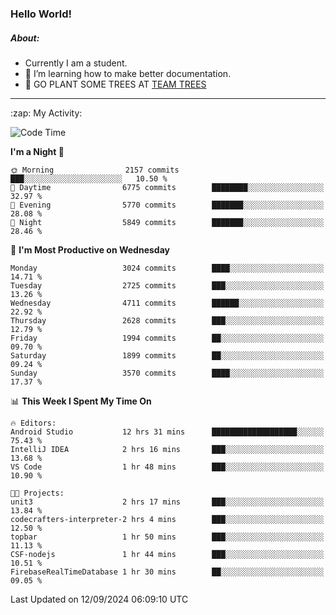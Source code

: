 ### Hello World!

##### About:
- Currently I am a student.
- 🌱 I’m learning how to make better documentation.
- 🌱 GO PLANT SOME TREES AT [TEAM TREES](https://teamtrees.org/)

---
  <summary>:zap: My Activity:</summary>
  
<!--START_SECTION:waka-->
![Code Time](http://img.shields.io/badge/Code%20Time-1%2C455%20hrs%2033%20mins-blue)

**I'm a Night 🦉** 

```text
🌞 Morning                2157 commits        ███░░░░░░░░░░░░░░░░░░░░░░   10.50 % 
🌆 Daytime                6775 commits        ████████░░░░░░░░░░░░░░░░░   32.97 % 
🌃 Evening                5770 commits        ███████░░░░░░░░░░░░░░░░░░   28.08 % 
🌙 Night                  5849 commits        ███████░░░░░░░░░░░░░░░░░░   28.46 % 
```
📅 **I'm Most Productive on Wednesday** 

```text
Monday                   3024 commits        ████░░░░░░░░░░░░░░░░░░░░░   14.71 % 
Tuesday                  2725 commits        ███░░░░░░░░░░░░░░░░░░░░░░   13.26 % 
Wednesday                4711 commits        ██████░░░░░░░░░░░░░░░░░░░   22.92 % 
Thursday                 2628 commits        ███░░░░░░░░░░░░░░░░░░░░░░   12.79 % 
Friday                   1994 commits        ██░░░░░░░░░░░░░░░░░░░░░░░   09.70 % 
Saturday                 1899 commits        ██░░░░░░░░░░░░░░░░░░░░░░░   09.24 % 
Sunday                   3570 commits        ████░░░░░░░░░░░░░░░░░░░░░   17.37 % 
```


📊 **This Week I Spent My Time On** 

```text
🔥 Editors: 
Android Studio           12 hrs 31 mins      ███████████████████░░░░░░   75.43 % 
IntelliJ IDEA            2 hrs 16 mins       ███░░░░░░░░░░░░░░░░░░░░░░   13.68 % 
VS Code                  1 hr 48 mins        ███░░░░░░░░░░░░░░░░░░░░░░   10.90 % 

🐱‍💻 Projects: 
unit3                    2 hrs 17 mins       ███░░░░░░░░░░░░░░░░░░░░░░   13.84 % 
codecrafters-interpreter-2 hrs 4 mins        ███░░░░░░░░░░░░░░░░░░░░░░   12.50 % 
topbar                   1 hr 50 mins        ███░░░░░░░░░░░░░░░░░░░░░░   11.13 % 
CSF-nodejs               1 hr 44 mins        ███░░░░░░░░░░░░░░░░░░░░░░   10.51 % 
FirebaseRealTimeDatabase 1 hr 30 mins        ██░░░░░░░░░░░░░░░░░░░░░░░   09.05 % 
```


 Last Updated on 12/09/2024 06:09:10 UTC
<!--END_SECTION:waka-->
